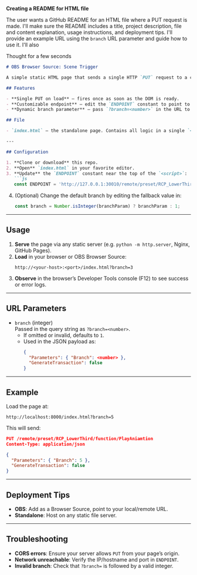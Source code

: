 **Creating a README for HTML file**

The user wants a GitHub README for an HTML file where a PUT request is made. I'll make sure the README includes a title, project description, file and content explanation, usage instructions, and deployment tips. I'll provide an example URL using the `branch` URL parameter and guide how to use it. I'll also

Thought for a few seconds

```markdown
# OBS Browser Source: Scene Trigger

A simple static HTML page that sends a single HTTP `PUT` request to a configurable endpoint when the page loads. Ideal for use as an OBS Browser Source or any other scenario where you want to trigger a remote action (e.g. in Unreal Engine) on page load, with an optional `branch` parameter passed via URL.

## Features

- **Single PUT on load** — fires once as soon as the DOM is ready.  
- **Customizable endpoint** — edit the `ENDPOINT` constant to point to your server.  
- **Dynamic branch parameter** — pass `?branch=<number>` in the URL to change the `Branch` value in the JSON payload (defaults to `1`).

## File

- `index.html` — the standalone page. Contains all logic in a single `<script>` block.

---

## Configuration

1. **Clone or download** this repo.
2. **Open** `index.html` in your favorite editor.
3. **Update** the `ENDPOINT` constant near the top of the `<script>`:
   ```js
   const ENDPOINT = 'http://127.0.0.1:30010/remote/preset/RCP_LowerThird/function/PlayAniamtion';
   ```
4. (Optional) Change the default branch by editing the fallback value in:
   ```js
   const branch = Number.isInteger(branchParam) ? branchParam : 1;
   ```

---

## Usage

1. **Serve** the page via any static server (e.g. `python -m http.server`, Nginx, GitHub Pages).  
2. **Load** in your browser or OBS Browser Source:
   ```
   http://<your-host>:<port>/index.html?branch=3
   ```
3. **Observe** in the browser’s Developer Tools console (F12) to see success or error logs.

---

## URL Parameters

- `branch` (integer)  
  Passed in the query string as `?branch=<number>`.  
  - If omitted or invalid, defaults to `1`.  
  - Used in the JSON payload as:
    ```json
    {
      "Parameters": { "Branch": <number> },
      "GenerateTransaction": false
    }
    ```

---

## Example

Load the page at:

```
http://localhost:8000/index.html?branch=5
```

This will send:

```json
PUT /remote/preset/RCP_LowerThird/function/PlayAniamtion
Content-Type: application/json

{
  "Parameters": { "Branch": 5 },
  "GenerateTransaction": false
}
```

---

## Deployment Tips

- **OBS**: Add as a Browser Source, point to your local/remote URL.  
- **Standalone**: Host on any static file server.  

---

## Troubleshooting

- **CORS errors**: Ensure your server allows `PUT` from your page’s origin.  
- **Network unreachable**: Verify the IP/hostname and port in `ENDPOINT`.  
- **Invalid branch**: Check that `?branch=` is followed by a valid integer.
